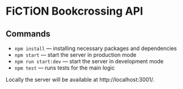 # FiCTiON Bookcrossing API

## Commands

- ``npm install`` — installing necessary packages and dependencies
- ``npm start`` — start the server in production mode
- ``npm run start:dev`` — start the server in development mode
- ``npm test`` — runs tests for the main logic

Locally the server will be available at http://localhost:3001/.